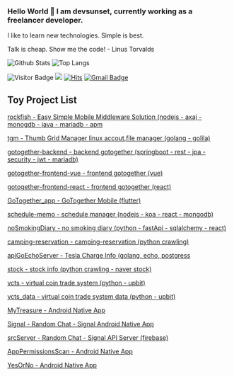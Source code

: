 ### Hello World 👋 I am devsunset, currently working as a freelancer developer.
I like to learn new technologies. 
Simple is best.

Talk is cheap. Show me the code! - Linus Torvalds

![Github Stats](https://github-readme-stats.vercel.app/api?username=devsunset&count_private=true&show_icons=true&include_all_commits=true&custom_title=devsunset%20github%20stats&hide_border=true&line_height=28)
![Top Langs](https://github-readme-stats.vercel.app/api/top-langs/?username=devsunset&count_private=true&show_icons=true&include_all_commits=true&layout=compact&hide_border=true&langs_count=10)

![Visitor Badge](https://visitor-badge.laobi.icu/badge?page_id=devsunset.devsunset)
![](https://hit.yhype.me/github/profile?user_id=)
[![Hits](https://hits.seeyoufarm.com/api/count/incr/badge.svg?url=https%3A%2F%2Fgithub.com%2Fdevsunset%2Fhit-counter&count_bg=%2379C83D&title_bg=%23555555&icon=&icon_color=%23E7E7E7&title=hits&edge_flat=false)](https://hits.seeyoufarm.com)
[![Gmail Badge](https://img.shields.io/badge/-devsunset@gmail.com-BB001B?style=flat&logo=Gmail&logoColor=white&link=mailto:devsunset@gmail.com)](mailto:devsunset@gmail.com)
<!--
**devsunset/devsunset** is a ✨ _special_ ✨ repository because its `README.md` (this file) appears on your GitHub profile.

Here are some ideas to get you started:

- 🔭 I’m currently working on ...
- 🌱 I’m currently learning ...
- 👯 I’m looking to collaborate on ...
- 🤔 I’m looking for help with ...
- 💬 Ask me about ...
- 📫 How to reach me: ...
- 😄 Pronouns: ...
- ⚡ Fun fact: ...


## What I am doing..

![JavaScript](https://img.shields.io/badge/-JavaScript-323330?style=flat&logo=javascript&logoColor=white)
![Nodejs](https://img.shields.io/badge/-Nodejs-68a063?style=flat&logo=Node.js&logoColor=white)
![Python](https://img.shields.io/badge/-Python-4B8BBE?style=flat&logo=Python&logoColor=white)
![MongoDB](https://img.shields.io/badge/-MongoDB-4DB33D?style=flat&logo=mongodb&logoColor=white)
![Redis](https://img.shields.io/badge/-Redis-D82C20?style=flat&logo=Redis&logoColor=white)
![PostgreSQL](https://img.shields.io/badge/-PostgreSQL-336791?style=flat&logo=postgresql&logoColor=white)
![MySQL](https://img.shields.io/badge/-MySQL-00758F?style=flat&logo=mysql&logoColor=white)
![ElasticSearch](https://img.shields.io/badge/-ElasticSearch-005571?style=flat&logo=elasticsearch&logoColor=white)
![Docker](https://img.shields.io/badge/-Docker-384d54?style=flat&logo=docker&logoColor=white)
![Git](https://img.shields.io/badge/-Git-f34f29?style=flat&logo=git&logoColor=white)
![HTML5](https://img.shields.io/badge/-HTML5-f06529?style=flat&logo=html5&logoColor=white)

-->

## Toy Project List
[rockfish - Easy Simple Mobile Middleware Solution (nodejs - axaj -  monogdb - java - mariadb - apm](https://github.com/devsunset/rockfish)

[tgm - Thumb Grid Manager linux accout,file manager (golang - golila)](https://github.com/devsunset/tgm)


[gotogether-backend - backend gotogether (springboot - rest - jpa - security - jwt - mariadb)](https://github.com/devsunset/gotogether-backend)

[gotogether-frontend-vue - frontend gotogether (vue)](https://github.com/devsunset/gotogether-frontend-vue)

[gotogether-frontend-react - frontend gotogether (react)](https://github.com/devsunset/gotogether-frontend-react)

[GoTogether_app - GoTogether Mobile (flutter)](https://github.com/devsunset/GoTogether_app)


[schedule-memo - schedule manager (nodejs - koa - react - mongodb)](https://github.com/devsunset/schedule-memo)

[noSmokingDiary - no smoking diary (python - fastApi - sqlalchemy - react)](https://github.com/devsunset/noSmokingDiary)

[camping-reservation - camping-reservation (python crawling)](https://github.com/devsunset/camping-reservation)

[apiGoEchoServer - Tesla Charge Info (golang, echo, postgress](https://github.com/devsunset/apiGoEchoServer)

[stock - stock info (python crawling - naver stock)](https://github.com/devsunset/stock)

[vcts - virtual coin trade system (python - upbit)](https://github.com/devsunset/vcts)

[vcts_data - virtual coin trade system data (python - upbit)](https://github.com/devsunset/vcts_data)


[MyTreasure - Android Native App](https://github.com/devsunset/MyTreasure)

[Signal - Random Chat - Signal Android Native App](https://github.com/devsunset/SimpleRandomChat)

[srcServer - Random Chat - Signal API Server (firebase)](https://github.com/devsunset/srcServer)

[AppPermissionsScan - Android Native App](https://github.com/devsunset/AppPermissionsScan)

[YesOrNo - Android Native App](https://github.com/devsunset/YesOrNo)



